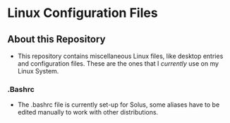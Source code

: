 # Linux Configuration Files
## About this Repository
* This repository contains miscellaneous Linux files, like desktop entries and configuration files. These are the ones that I *currently* use on my Linux System.

### .Bashrc
* The .bashrc file is currently set-up for Solus, some aliases have to be edited manually to work with other distributions.
